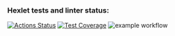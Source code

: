 ### Hexlet tests and linter status:
[![Actions Status](https://github.com/sjakaev/frontend-project-lvl1/workflows/hexlet-check/badge.svg)](https://github.com/sjakaev/frontend-project-lvl1/actions)
[![Test Coverage](https://api.codeclimate.com/v1/badges/a99a88d28ad37a79dbf6/test_coverage)](https://codeclimate.com/github/codeclimate/codeclimate/test_coverage)
![example workflow](https://github.com/github/docs/actions/workflows/main.yml/badge.svg)
